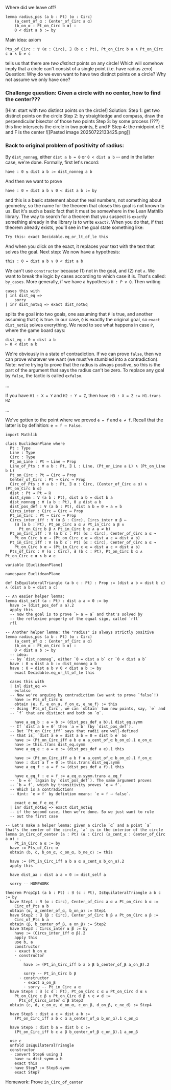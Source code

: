 Where did we leave off?
```
lemma radius_pos (a b : Pt) (α : Circ)
	(a_cent_of_α : Center_of_Circ a α)
	(b_on_α : Pt_on_Circ b α) :
	0 < dist a b := by
```
Main idea: axiom
```
Pts_of_Circ : ∀ (α : Circ), ∃ (b c : Pt), Pt_on_Circ b α ∧ Pt_on_Circ c α ∧ b ≠ c
```
tells us that there are *two distinct* points on any circle! Which will somehow imply that a circle can't consist of a single point (i.e. have radius zero)
Question: Why do we even want to have two distinct points on a circle? Why not assume we only have one?
### Challenge question: Given a circle with no center, how to find the center???
[Hint: start with two distinct points on the circle!]
Solution: Step 1: get two distinct points on the circle
Step 2: by straightedge and compass, draw the perpendicular bisector of those two points
Step 3: by some process (???) this line intersects the circle in two points, E and F
Step 4: the midpoint of E and F is the center
![[Pasted image 20250722133425.png]]
### Back to original problem of positivity of radius:
By `dist_nonneg`, either `dist a b = 0` or `0 < dist a b` -- and in the latter case, we're done. Formally, first let's record:
```
have : 0 ≤ dist a b := dist_nonneg a b
```
And then we want to prove
```
have : 0 = dist a b ∨ 0 < dist a b := by
```
and this is a basic statement about the real numbers, not something about geometry, so the name for the theorem that closes this goal is not known to us. But it's such a basic fact that it must be somewhere in the Lean Mathlib library. The way to search for a theorem that you suspect is `exact`ly something already in the library is to write `exact?`. When you do that, if that theorem already exists, you'll see in the goal state something like:
```
Try this: exact Decidable.eq_or_lt_of_le this
```
And when you click on the exact, it replaces your text with the text that solves the goal.
Next step: We now have a hypothesis:
```
this : 0 = dist a b ∨ 0 < dist a b
```
We can't use `constructor`  because (1) not in the goal, and (2) not `∧`. We want to break the logic by cases according to which case it is. That's called: `by_cases`.
More generally, if we have a hypothesis `H : P ∨ Q`. Then writing
```
cases this with
| inl dist_eq =>
	sorry
| inr dist_notEq => exact dist_notEq
```
splits the goal into two goals, one assuming that `P` is true, and another assuming that `Q` is true. In our case, `Q` is exactly the original goal, so `exact dist_notEq`  solves everything. We need to see what happens in case `P`, where the game board says:
```
dist_eq : 0 = dist a b
⊢ 0 < dist a b
```
We're obviously in a state of contradiction. If we can prove `false`, then we can prove whatever we want (we must've stumbled into a contradiction). Note: we're trying to prove that the radius is always positive, so this is the part of the argument that says the radius can't be zero.
To replace any goal by `false`, the tactic is called `exfalso`.

...

If you have `H1 : X = Y` and `H2 : Y = Z`, then `have H3 : X = Z := H1.trans H2`

...

We've gotten to the point where we proved `e = f` and `e ≠ f`. Recall that the latter is by definition: `e = f → False`. 

```
import Mathlib

class EuclideanPlane where
  Pt : Type
  Line : Type
  Circ : Type
  Pt_on_Line : Pt → Line → Prop
  Line_of_Pts : ∀ a b : Pt, ∃ L : Line, (Pt_on_Line a L) ∧ (Pt_on_Line b L)
  Pt_on_Circ : Pt → Circ → Prop
  Center_of_Circ : Pt → Circ → Prop
  Circ_of_Pts : ∀ a b : Pt, ∃ α : Circ, (Center_of_Circ a α) ∧ (Pt_on_Circ b α)
  dist : Pt → Pt → ℝ
  dist_symm : ∀ (a b : Pt), dist a b = dist b a
  dist_nonneg : ∀ (a b : Pt), 0 ≤ dist a b
  dist_pos_def : ∀ (a b : Pt), dist a b = 0 ↔ a = b
  Circs_inter : Circ → Circ → Prop
  Pt_in_Circ : Pt → Circ → Prop
  Circs_inter_iff : ∀ (α β : Circ), Circs_inter α β ↔
    (∃ (a b : Pt), Pt_on_Circ a α ∧ Pt_in_Circ a β ∧
      Pt_on_Circ b β ∧ Pt_in_Circ b α ∧ a ≠ b)
  Pt_on_Circ_iff : ∀ (a b c : Pt) (α : Circ), Center_of_Circ a α →
    Pt_on_Circ b α → (Pt_on_Circ c α ↔ dist a c = dist a b)
  Pt_in_Circ_iff : ∀ (a b c : Pt) (α : Circ), Center_of_Circ a α →
    Pt_on_Circ b α → (Pt_in_Circ c α ↔ dist a c < dist a b)
  Pts_of_Circ : ∀ (α : Circ), ∃ (b c : Pt), Pt_on_Circ b α ∧ Pt_on_Circ c α ∧ b ≠ c

variable [EuclideanPlane]

namespace EuclideanPlane

def IsEquilateralTriangle (a b c : Pt) : Prop := (dist a b = dist b c) ∧ (dist a b = dist a c)

-- An easier helper lemma:
lemma dist_self (a : Pt) : dist a a = 0 := by
  have := (dist_pos_def a a).2
  apply this
  -- now the goal is to prove `⊢ a = a` and that's solved by
  -- the reflexive property of the equal sign, called `rfl`
  rfl

-- Another helper lemma: the "radius" is always strictly positive
lemma radius_pos (a b : Pt) (α : Circ)
    (a_cent_of_α : Center_of_Circ a α)
    (b_on_α : Pt_on_Circ b α) :
    0 < dist a b := by
  -- idea:
  -- by `dist_nonneg`, either `0 = dist a b` or `0 < dist a b`
  have : 0 ≤ dist a b := dist_nonneg a b
  have : 0 = dist a b ∨ 0 < dist a b := by
    exact Decidable.eq_or_lt_of_le this

  cases this with
  | inl dist_eq => 
    exfalso
  -- Now we're arguing by contradiction (we want to prove `false`!)
    have := Pts_of_Circ α 
    obtain ⟨e, f, e_on_α, f_on_α, e_ne_f⟩ := this
  -- Using `Pts_of_Circ`, we can `obtain` two new points, say, `e` and
  -- `f` that are distinct and both on `α`.

    have a_eq_b : a = b := (dist_pos_def a b).1 dist_eq.symm
  -- If `dist a b = 0` then `a = b` (by `dist_pos_def`).
  -- But `Pt_on_Circ_iff` says that radii are well-defined
  -- that is, `dist a e = dist a b = 0 = dist b e` So
    have := (Pt_on_Circ_iff a b e α a_cent_of_α b_on_α).1 e_on_α
    have := this.trans dist_eq.symm
    have a_eq_e : a = e := (dist_pos_def a e).1 this

    have := (Pt_on_Circ_iff a b f α a_cent_of_α b_on_α).1 f_on_α
    have : dist a f = 0 := this.trans dist_eq.symm
    have a_eq_f : a = f := (dist_pos_def a f).1 this

    have e_eq_f : e = f := a_eq_e.symm.trans a_eq_f
  -- `b = e` (again by `dist_pos_def`). The same argument proves
  -- `b = f`, which by transitivity proves `e = f`.
  -- Which is a contradiction!
  -- Hint: `e ≠ f` by defintion means: `e = f → false`.

    exact e_ne_f e_eq_f
  | inr dist_notEq => exact dist_notEq
  -- if the second case, then we're done. So we just want to rule
  -- out the first case
  
-- Let's make a helper lemma: given a circle `α` and a point `a` that's the center of the circle, `a` is in the interior of the circle
lemma in_Circ_of_center (a : Pt) (α : Circ) (a_cent_α : Center_of_Circ a α) :
    Pt_in_Circ a α := by
  have := Pts_of_Circ α
  obtain ⟨b, c, b_on_α, c_on_α, b_ne_c⟩ := this

  have := (Pt_in_Circ_iff a b a α a_cent_α b_on_α).2
  apply this

  have dist_aa : dist a a = 0 := dist_self a

  sorry -- HOMEWORK

theorem PropIp1 (a b : Pt) : ∃ (c : Pt), IsEquilateralTriangle a b c := by
  have Step1 : ∃ (α : Circ), Center_of_Circ a α ∧ Pt_on_Circ b α :=
    Circ_of_Pts a b
  obtain ⟨α, a_center_of_α, b_on_α⟩ := Step1
  have Step2 : ∃ (β : Circ), Center_of_Circ b β ∧ Pt_on_Circ a β :=
    Circ_of_Pts b a
  obtain ⟨β, b_center_of_β, a_on_β⟩ := Step2
  have Step3 : Circs_inter α β := by
    have := (Circs_inter_iff α β).2
    apply this
    use b, a
    constructor
    · exact b_on_α
    · constructor
      ·
        have := (Pt_in_Circ_iff b a b β b_center_of_β a_on_β).2

        sorry -- Pt_in_Circ b β
      · constructor
        · exact a_on_β
        · sorry -- Pt_in_Circ a α
  have Step4 : ∃ (c d : Pt), Pt_on_Circ c α ∧ Pt_on_Circ d α ∧
    Pt_on_Circ c β ∧ Pt_on_Circ d β ∧ c ≠ d :=
      Pts_of_Circs_inter α β Step3
  obtain ⟨c, d, c_on_α, d_on_α, c_on_β, d_on_β, c_ne_d⟩ := Step4

  have Step5 : dist a c = dist a b :=
    (Pt_on_Circ_iff a b c α a_center_of_α b_on_α).1 c_on_α

  have Step6 : dist b a = dist b c :=
    (Pt_on_Circ_iff b c a β b_center_of_β c_on_β).1 a_on_β

  use c
  unfold IsEquilateralTriangle
  constructor
  · convert Step6 using 1
    have := dist_symm a b
    exact this
  · have Step7 := Step5.symm
    exact Step7
```
Homework: Prove `in_Circ_of_center`
